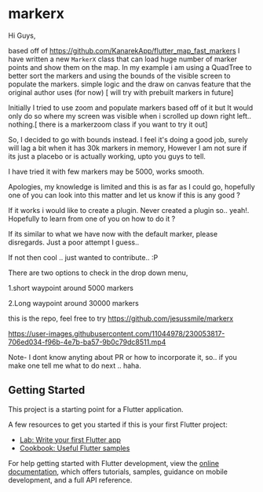 # markerx

Hi Guys, 


based off of https://github.com/KanarekApp/flutter_map_fast_markers I have written a new `MarkerX`  class that can load huge number of marker points and show them on the map. In my example i am using a QuadTree to better sort the markers and using the bounds of the visible screen to populate the markers. simple logic and the draw on canvas feature that the original author uses (for now) [ will try with prebuilt markers in future] 

Initially I tried to use zoom and populate markers based off of it but It would only do so where my screen was visible when i scrolled up down right left.. nothing.[ there is a markerzoom class if you want to try it out]

So, I decided to go with bounds instead.
I feel it's doing a good job, surely will lag a bit when it has 30k markers in memory, However I am not sure if its just a placebo or is actually working, upto you guys to tell.

I have tried it with few markers may be 5000, works smooth.

Apologies, my knowledge is limited and this is as far as I could go, hopefully one of you can look into this matter and let us know if this is any good ?

If it works i would like to create a plugin.
Never created a plugin so.. yeah!. Hopefully to learn from one of you on how to do it ?

If its similar to what we have now with the default marker, please disregards. Just a poor attempt I guess..

If not then cool .. just wanted to contribute.. :P

There are two options to check in the drop down menu, 

1.short waypoint around 5000 markers

2.Long waypoint around 30000 markers

this is the repo, feel free to try https://github.com/jesussmile/markerx


https://user-images.githubusercontent.com/11044978/230053817-706ed034-f96b-4e7b-ba57-9b0c79dc8511.mp4

Note- I dont know anyting about PR or how to incorporate it, so.. if you make one tell me what to do next .. haha.

## Getting Started

This project is a starting point for a Flutter application.

A few resources to get you started if this is your first Flutter project:

- [Lab: Write your first Flutter app](https://docs.flutter.dev/get-started/codelab)
- [Cookbook: Useful Flutter samples](https://docs.flutter.dev/cookbook)

For help getting started with Flutter development, view the
[online documentation](https://docs.flutter.dev/), which offers tutorials,
samples, guidance on mobile development, and a full API reference.
